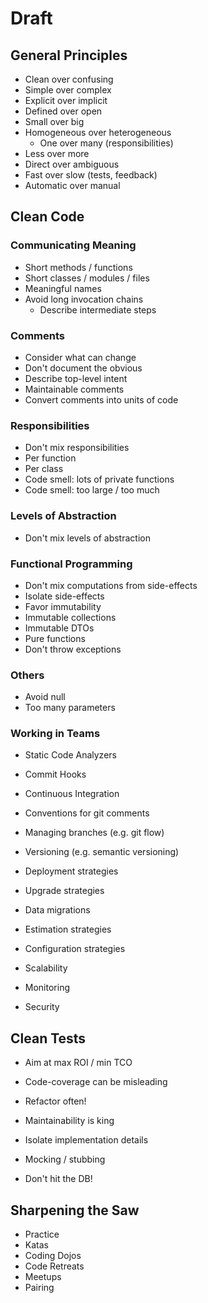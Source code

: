 # Draft

## General Principles

* Clean over confusing
* Simple over complex
* Explicit over implicit
* Defined over open
* Small over big
* Homogeneous over heterogeneous
  * One over many (responsibilities)
* Less over more
* Direct over ambiguous
* Fast over slow (tests, feedback)
* Automatic over manual

## Clean Code

### Communicating Meaning

* Short methods / functions
* Short classes / modules / files
* Meaningful names
* Avoid long invocation chains
  * Describe intermediate steps

### Comments
  * Consider what can change
  * Don't document the obvious
  * Describe top-level intent
  * Maintainable comments
  * Convert comments into units of code

### Responsibilities

* Don't mix responsibilities
 * Per function
 * Per class
* Code smell: lots of private functions
* Code smell: too large / too much

### Levels of Abstraction

* Don't mix levels of abstraction
 
### Functional Programming

* Don't mix computations from side-effects
 * Isolate side-effects
* Favor immutability
 * Immutable collections
 * Immutable DTOs
 * Pure functions
 * Don't throw exceptions

### Others

* Avoid null
* Too many parameters

### Working in Teams

* Static Code Analyzers
* Commit Hooks
* Continuous Integration
* Conventions for git comments
* Managing branches (e.g. git flow)

* Versioning (e.g. semantic versioning)
* Deployment strategies
* Upgrade strategies

* Data migrations

* Estimation strategies

* Configuration strategies

* Scalability
* Monitoring
* Security

## Clean Tests

* Aim at max ROI / min TCO
* Code-coverage can be misleading
* Refactor often!
* Maintainability is king
* Isolate implementation details
* Mocking / stubbing



* Don't hit the DB!

## Sharpening the Saw

* Practice
* Katas
* Coding Dojos
* Code Retreats
* Meetups
* Pairing


